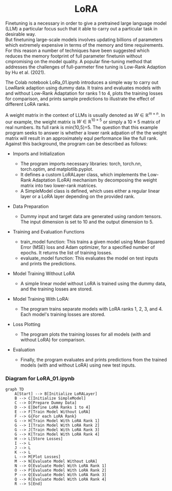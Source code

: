 <h1 align="center">LoRA</h1>


Finetuning is a necessary in order to give a pretrained large language model (LLM) a particular focus such that it able to carry out a particular task in desirable way.  
But finetuning large-scale models involves updating billions of parameters which extremely expensive in terms of the memory and time requirements. For this reason a number of techniques have been suggested which reduces the memory footprint of full parameter finetunin without cmpromising on the model quality. A popular fine-tuning method that addresses the challenges of full-parmeter fine tuning is Low-Rank Adaption by Hu et al. (2021).

The Colab notebook LoRa_01.ipynb introduces a simple way to carry out LowRank adaption using dummy data. It trains and evaluates models with and without Low-Rank Adaptation for ranks 1 to 4, plots the training losses for comparison, and prints sample predictions to illustrate the effect of different LoRA ranks.

A weight matrix in the context of LLMs is usually denoted as $W \in \mathbb{R}^{m \times n}$. 
In our example,  the weight matrix is $W \in \mathbb{R}^{10 \times 5}$ or simply a $10 \times 5$ matrix of real numbers. 
Its full rank is min(10,5)=5. 
The question that this example program seeks to answer is whether a lower rank adpation of the the weight matrix will result in an approximately equl performance like the full rank. 
Against this background, the program can be described as follows:    

- Imports and Initialization
    - The program imports necessary libraries: torch, torch.nn, torch.optim, and matplotlib.pyplot.
    - It defines a custom LoRALayer class, which implements the Low-Rank Adaptation (LoRA) mechanism by decomposing the weight matrix into two lower-rank matrices.
    - A SimpleModel class is defined, which uses either a regular linear layer or a LoRA layer depending on the provided rank.


- Data Preparation
    - Dummy input and target data are generated using random tensors. The input dimension is set to 10 and the output dimension to 5.

- Training and Evaluation Functions
    - train_model function: This trains a given model using Mean Squared Error (MSE) loss and Adam optimizer, for a specified number of epochs.
      It returns the list of training losses.
    - evaluate_model function: This evaluates the model on test inputs and prints the predictions.

- Model Training Without LoRA
    - A simple linear model without LoRA is trained using the dummy data, and the training losses are stored.
      
- Model Training With LoRA:
    - The program trains separate models with LoRA ranks 1, 2, 3, and 4. Each model's training losses are stored.

- Loss Plotting
    - The program plots the training losses for all models (with and without LoRA) for comparison.

- Evaluation
    - Finally, the program evaluates and prints predictions from the trained models (with and without LoRA) using new test inputs.




### Diagram for LoRA_01.ipynb

```mermaid
graph TD
    A[Start] --> B[Initialize LoRALayer]
    B --> C[Initialize SimpleModel]
    C --> D[Prepare Dummy Data]
    D --> E[Define LoRA Ranks 1 to 4]
    E --> F[Train Model Without LoRA]
    F --> G{For each LoRA Rank}
    G --> H[Train Model With LoRA Rank 1]
    G --> I[Train Model With LoRA Rank 2]
    G --> J[Train Model With LoRA Rank 3]
    G --> K[Train Model With LoRA Rank 4]
    H --> L[Store Losses]
    I --> L
    J --> L
    K --> L
    L --> M[Plot Losses]
    M --> N[Evaluate Model Without LoRA]
    N --> O[Evaluate Model With LoRA Rank 1]
    O --> P[Evaluate Model With LoRA Rank 2]
    P --> Q[Evaluate Model With LoRA Rank 3]
    Q --> R[Evaluate Model With LoRA Rank 4]
    R --> S[End]
```
